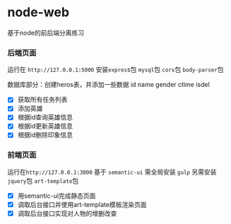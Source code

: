 # node-web
基于node的前后端分离练习


### 后端页面 ### 
运行在 `http://127.0.0.1:5000`
安装`expres`s包  `mysql`包  `cors`包 `body-parser`包

数据库部分：创建heros表，并添加一些数据 id name gender ctime isdel

- [x] 获取所有任务列表
- [x] 添加英雄
- [x] 根据id查询英雄信息
- [x] 根据id更新英雄信息
- [x] 根据id删除印象信息

### 前端页面 ###
运行在`http://127.0.0.1:3000`
基于 `semantic-ui` 需全局安装 `gulp` 另需安装 `jquery`包 `art-template`包
- [x] 用semantic-ui完成静态页面
- [x] 调取后台接口并使用art-template模板渲染页面
- [x] 调取后台接口实现对人物的增删改查